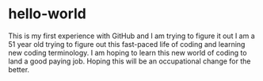 # hello-world
This is my first experience with GitHub and I am trying to figure it out
I am a 51 year old trying to figure out this fast-paced life of coding and learning new coding terminology. I am hoping to learn this new world of coding to land a good paying job. Hoping this will be an occupational change for the better. 
